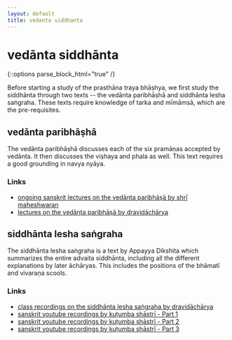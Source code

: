 ```yaml
---
layout: default
title: vedanta siddhanta
---
```


# vedānta siddhānta

{::options parse_block_html="true" /}

Before starting a study of the prasthāna traya bhāṣhya, we first study
the siddhānta through two texts -- the vedānta paribhāṣhā and siddhānta lesha saṅgraha.
These texts require knowledge of tarka and mīmāmsā, which are the pre-requisites.

## vedānta paribhāṣhā

The vedānta paribhāṣhā discusses each of the six pramāṇas accepted by vedānta. It then
discusses the viṣhaya and phala as well. This text requires a good grounding in
navya nyāya.

### Links

- [ongoing sanskrit lectures on the vedānta paribhāṣā by shrī maheshwaran][vp-m]
- [lectures on the vedānta paribhāṣā by dravidāchārya][vp-sn]

[vp-m]: https://www.youtube.com/watch?v=U0mBUPi3aEI&list=PLnnFGi5KwfGG2kIrf3Zh9Glvi_JWtvh1d
[vp-sn]: http://shastranethralaya.org/discourse/part-1-paribhasha-e/

## siddhānta lesha saṅgraha

The siddhānta lesha saṅgraha is a text by Appayya Dikshita which summarizes the entire
advaita siddhānta, including all the different explanations by later āchāryas. This includes
the positions of the bhāmatī and vivaraṇa scools.

### Links

- [class recordings on the siddhānta lesha saṅgraha by dravidāchārya][sls-sn]
- [sanskrit youtube recordings by kuṭumba shāstrī - Part 1][sls-ks-1]
- [sanskrit youtube recordings by kuṭumba shāstrī - Part 2][sls-ks-2]
- [sanskrit youtube recordings by kuṭumba shāstrī - Part 3][sls-ks-3]

[sls-sn]: http://shastranethralaya.org/discourse/SiddhantaLesaSangraha
[sls-ks-1]: https://www.youtube.com/watch?v=GmcEAE3ecf8&list=PLlNdduOe1pp3rOWShjN0ldFi0UmsBrhvH
[sls-ks-2]: https://www.youtube.com/watch?v=3ocibFkobB8&list=PLlNdduOe1pp29SHlFMjpMneSjF-jjoxhB
[sls-ks-3]: https://www.youtube.com/watch?v=8YrfDr2JDFo&list=PLlNdduOe1pp0UeAvwQzkYx5dKIwQ4iBTm